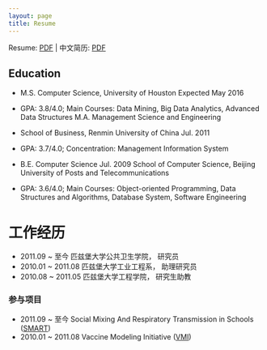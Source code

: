```yaml
---
layout: page
title: Resume
---
```


Resume: [PDF](http://www.yiwenshi.com/files/YiwenShi_CV.pdf) | 中文简历: [PDF](http://www.yiwenshi.com/files/YiwenShi_CV_cn.pdf)

## Education
- M.S. Computer Science, University of Houston	Expected May 2016
-	GPA: 3.8/4.0; Main Courses: Data Mining, Big Data Analytics, Advanced Data Structures
M.A. Management Science and Engineering

- School of Business, Renmin University of China	Jul. 2011
-	GPA: 3.7/4.0; Concentration: Management Information System

- B.E. Computer Science	Jul. 2009
School of Computer Science, Beijing University of Posts and Telecommunications
-	GPA: 3.6/4.0; Main Courses: Object-oriented Programming, Data Structures and Algorithms, Database System, Software Engineering


# 工作经历

- 2011.09 ~ 至今     匹兹堡大学公共卫生学院，  研究员
- 2010.01 ~ 2011.08  匹兹堡大学工业工程系，    助理研究员
- 2010.08 ~ 2011.05  匹兹堡大学工程学院，      研究生助教

### 参与项目

- 2011.09 ~ 至今     Social Mixing And Respiratory Transmission in Schools ([SMART](http://www.smart.pitt.edu/))
- 2010.01 ~ 2011.08  Vaccine Modeling Initiative ([VMI](https://vaccinemodeling.org/))

